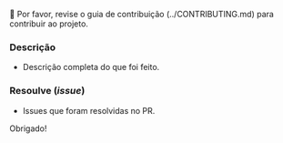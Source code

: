 🚨 Por favor, revise o guia de contribuição (../CONTRIBUTING.md) para contribuir ao projeto.

### Descrição

- Descrição completa do que foi feito.

### Resoulve (_issue_)

- Issues que foram resolvidas no PR.

Obrigado!

